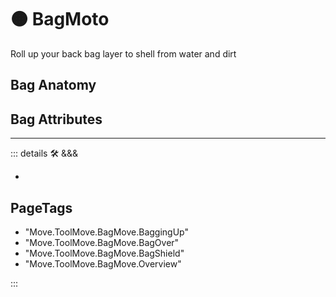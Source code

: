 # 🟠 <move>BagMoto</move>

Roll up your back bag layer to shell from water and dirt

## Bag Anatomy

## Bag Attributes

---

<!-- =================================================== -->
<!-- =================================================== -->
<!-- =================================================== -->
<!-- =================================================== -->
<!-- =================================================== -->
::: details 🛠 <dev>&&&</dev>

-

<h2>PageTags</h2>

- "Move.ToolMove.BagMove.BaggingUp"
- "Move.ToolMove.BagMove.BagOver"
- "Move.ToolMove.BagMove.BagShield"
- "Move.ToolMove.BagMove.Overview"

:::
